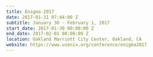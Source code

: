 ```yaml
---
title: Enigma 2017
date: 2017-01-31 07:44:00 Z
subtitle: January 30 - February 1, 2017
start_date: 2017-01-30 00:00:00 Z
end_date: 2017-02-01 00:00:00 Z
location: Oakland Marriott City Center, Oakland, CA
website: https://www.usenix.org/conference/enigma2017
---
```



